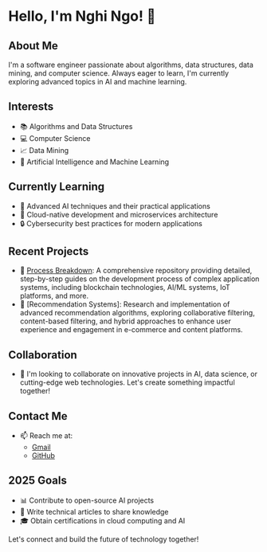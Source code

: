 # Hello, I'm Nghi Ngo! 👋

## About Me
I'm a software engineer passionate about algorithms, data structures, data mining, and computer science. Always eager to learn, I'm currently exploring advanced topics in AI and machine learning.

## Interests
- 📚 Algorithms and Data Structures
- 💻 Computer Science
- 📈 Data Mining
- 🤖 Artificial Intelligence and Machine Learning

## Currently Learning
- 🌱 Advanced AI techniques and their practical applications
- 🚀 Cloud-native development and microservices architecture
- 🔒 Cybersecurity best practices for modern applications

## Recent Projects
- 💼 [Process Breakdown](https://github.com/NghiNgo/process-breakdown): A comprehensive repository providing detailed, step-by-step guides on the development process of complex application systems, including blockchain technologies, AI/ML systems, IoT platforms, and more.
- 🔬 [Recommendation Systems]: Research and implementation of advanced recommendation algorithms, exploring collaborative filtering, content-based filtering, and hybrid approaches to enhance user experience and engagement in e-commerce and content platforms.

## Collaboration
- 💞️ I'm looking to collaborate on innovative projects in AI, data science, or cutting-edge web technologies. Let's create something impactful together!

## Contact Me
- 📫 Reach me at:
  - [Gmail](mailto:tuongnghi.ngonguyen@gmail.com)
  - [GitHub](https://github.com/NghiNgo)

## 2025 Goals
- 📊 Contribute to open-source AI projects
- 📝 Write technical articles to share knowledge
- 🎓 Obtain certifications in cloud computing and AI

Let's connect and build the future of technology together!

<!---
NghiNgo/NghiNgo is a ✨ special ✨ repository because its `README.md` (this file) appears on your GitHub profile.
You can click the Preview link to take a look at your changes.
--->
